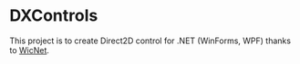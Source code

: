 # DXControls

This project is to create Direct2D control for .NET (WinForms, WPF) thanks to [WicNet](https://github.com/smourier/WicNet).

